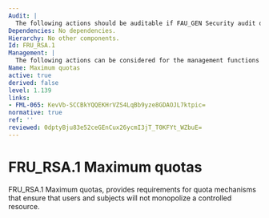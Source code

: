```yaml
---
Audit: |
  The following actions should be auditable if FAU_GEN Security audit data generation is included in the PP, PP-Module, functional package or ST: a) minimal: Rejection of allocation operation due to resource limits. b) basic: All attempted uses of the resource allocation functions for resources that are under control of the TSF.
Dependencies: No dependencies.
Hierarchy: No other components.
Id: FRU_RSA.1
Management: |
  The following actions can be considered for the management functions in FMT: a) specifying maximum limits for a resource for groups and/or individual users and/or subjects by an administrator.
Name: Maximum quotas
active: true
derived: false
level: 1.139
links:
- FML-065: KevVb-SCCBkYQQEKHrVZS4LqBb9yze8GDAOJL7ktpic=
normative: true
ref: ''
reviewed: 0dptyBju83e52ceGEnCux26ycmI3jT_T0KFYt_WZbuE=
---
```


# FRU_RSA.1 Maximum quotas

FRU_RSA.1 Maximum quotas, provides requirements for quota mechanisms that ensure that users and subjects will not monopolize a controlled resource.